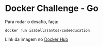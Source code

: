 # Docker Challenge - Go

Para rodar o desafio, faça:

```
docker run isabellasantos/codeeducation
```

Link da imagem no [Docker Hub](https://hub.docker.com/repository/registry-1.docker.io/isabellasantos/codeeducation)